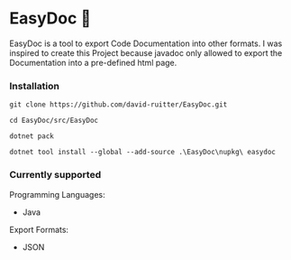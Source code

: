 # EasyDoc :pencil:
EasyDoc is a tool to export Code Documentation into other formats.
I was inspired to create this Project because javadoc only allowed to export the Documentation into a pre-defined html page.

### Installation
```shell
git clone https://github.com/david-ruitter/EasyDoc.git
```

```shell
cd EasyDoc/src/EasyDoc
```

```shell
dotnet pack
```

```shell
dotnet tool install --global --add-source .\EasyDoc\nupkg\ easydoc
```

### Currently supported
Programming Languages:
- Java

Export Formats:
- JSON
